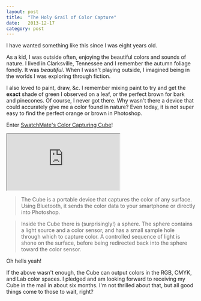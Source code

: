 ```yaml
---
layout: post
title:  "The Holy Grail of Color Capture"
date:   2013-12-17
category: post
---
```


I have wanted something like this since I was eight years old.

As a kid, I was outside often, enjoying the beautiful colors and sounds of nature. I lived in Clarksville, Tennessee and I remember the autumn foliage fondly. It was *beautiful*. When I wasn't playing outside, I imagined being in the worlds I was exploring through fiction.

I also loved to paint, draw, &amp;c. I remember mixing paint to try and get the **exact** shade of green I observed on a leaf, or the perfect brown for bark and pinecones. Of course, I never got there. Why wasn't there a device that could accurately give me a color found in nature? Even today, it is not super easy to find the perfect orange or brown in Photoshop.

Enter [SwatchMate's Color Capturing Cube](http://www.kickstarter.com/projects/657220568/swatchmate-color-capturing-cube)!

<div class="video-container">
	<iframe src="http://www.kickstarter.com/projects/657220568/swatchmate-color-capturing-cube/widget/video.html"></iframe>
</div>

> The Cube is a portable device that captures the color of any surface. Using Bluetooth, it sends the color data to your smartphone or directly into Photoshop.

> Inside the Cube there is (surprisingly!) a sphere. The sphere contains a light source and a color sensor, and has a small sample hole through which to capture color. A controlled sequence of light is shone on the surface, before being redirected back into the sphere toward the color sensor.

Oh hells yeah!

If the above wasn't enough, the Cube can output colors in the RGB, CMYK, and Lab color spaces. I pledged and am looking forward to receiving my Cube in the mail in about six months. I'm not thrilled about that, but all good things come to those to wait, right?